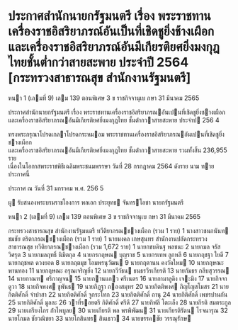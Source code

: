 
# ประกาศสำนักนายกรัฐมนตรี เรื่อง พระราชทานเครื่องราชอิสริยาภรณ์อันเป็นที่เชิดชูยิ่งช้างเผือกและเครื่องราชอิสริยาภรณ์อันมีเกียรติยศยิ่งมงกุฎไทยชั้นต่ำกว่าสายสะพาย ประจำปี 2564 [กระทรวงสาธารณสุข สำนักงานรัฐมนตรี]
      
      

      
      

 หนา    1 (เลมที่    9) 
เลม   139   ตอนพิเศษ   3   ข ราชกิจจานุเบ   กษา 31   มีนาคม   2565 
 
 
ประกาศสํานักนายกรัฐมนตรี 
เรื่อง   พระราชทานเครื่องราชอิสริยาภรณอันเปนที่เชิดชูยิ่งชางเผือก 
และเครื่องราชอิสริยาภรณอันมีเกียรติยศยิ่งมงกุฎไทย 
ชั้นต่ํากวาสายสะพาย 
ประจําป  256   4 
 
 
ทรงพระกรุณาโปรดเกลาโปรดกระหมอม   พระราชทานเครื่องราชอิสริยาภรณอันเปนที่เชิดชูยิ่งชางเผือก   
และเครื่องราชอิสริยาภรณอันมีเกียรติยศยิ่งมงกุฎไทย  ชั้นต่ํากวาสายสะพาย  รวมทั้งสิ้น  236,955  ราย   
เนื่องในโอกาสพระราชพิธีเฉลิมพระชนมพรรษา  วันที่  28  กรกฎาคม  2564  ดังราย นาม ทายประกาศนี้ 
 
ประกาศ  ณ  วันที่  31  มกราคม  พ.ศ.    256 5 
 
ผู รับสนองพระบรมราชโองการ 
พลเอก  ประยุทธ  จันทรโอชา 
นายกรัฐมนตรี 

 หนา    2 (เลมที่    9) 
เลม   139   ตอนพิเศษ   3   ข ราชกิจจานุเบ   กษา 31   มีนาคม   2565 
 
 
กระทรวงสาธารณสุข 
สํานักงานรัฐมนตรี 
ทวีติยาภรณชางเผือก  (รวม  1  ราย) 
1  นางสาวชนกนันท  ชมชัย 
ตริตาภรณชางเผือก  (รวม    1  ราย) 
1  นายมงคล  เกษสุนทร 
สํานักงานปลัดกระทรวงสาธารณสุข 
ทวีติยาภรณชางเผือก  (รวม   1,672  ราย) 
 1 นายกชบดินฐ  พลชนะ 
 2 นายกมล  จรัสวิศรุต 
 3 นายกมลฤทธิ์  นิมิตกุล 
 4 นายกรกฤษณ  บุญราช 
 5 นายกรเทพ  ลูกหลี 
 6 นายกฤชฐา  ใยดี 
 7 นายกฤชพล  ดวงยอด 
 8 นายกฤตมุข  โอมพรนุวัฒน 
 9 นายกฤตานน  คงวัดใหม 
 10 นายกฤษณะ  พานทอง 
 11 นายกฤษณะ  อรุณเจริญยิ่ง 
 12 นายกวีวัธน  ธนธรวีรเกียรติ 
 13 นายกัมธร  กลีบสุวรรณ 
 14 นายกาณฑ  ศรีกาญจน 
 15 นายกานแกว  ศรีเนตร 
 16 นายกามาลูดิง  เจะมิง 
 17 นายกิจจา  ดูวา 
 18 นายกิจพงศ  ชูพันธ 
 19 นายกิฎฐา  กองสมุทร 
 20 นายกิตติพงศ  ภิญโญสโมสร 
 21 นายกิตติศักดิ์  จําปาสา 
 22 นายกิตติศักดิ์  จูกระโทก 
 23 นายกิตติศักดิ์  ถานุ 
 24 นายกิติศักดิ์  เพชรปานกัน 
 25 นายกิติศักดิ์  มูลละ 
 26 วาที่รอยตรี กิติศักดิ์  ศรีดี 
 27 นายกิฟลี  โตะเล็ง 
 28 นายกีรติ  สมตระกูล 
 29 นายเกรียงไกร  ก้ําไพบูลย 
 30 นายเกียรติ   พล  พรพิพัฒน 
 31 นายเกียรติรัตน  โรจนารุณ 
 32 นายโกมล  ชัยวณิชยา 
 33 นายโกสินทร  สินเธาว 
 34 นายขรรคชัย  วรรณุรักษ 
